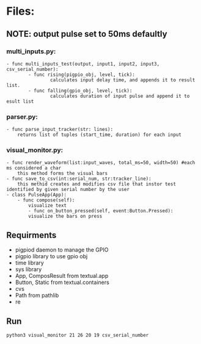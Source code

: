 # Files:
## NOTE: output pulse set to 50ms defaultly
### multi_inputs.py: 
	- func multi_inputs_test(output, input1, input2, input3, csv_serial_number):
    		- func rising(pigpio_obj, level, tick): 
            		calculates input delay time, and appends it to result list. 
    		- func falling(gpio_obj, level, tick):
            		calculates duration of input pulse and append it to esult list
	

### parser.py:
	- func parse_input_tracker(str: lines):
		returns list of tuples (start_time, duration) for each input
			


### visual_monitor.py: 
	- func render_waveform(list:input_waves, total_ms=50, width=50) #each ms considered a char 
		this method forms the visual bars
	- func save_to_csv(int:serial_num, str:tracker_line): 
		this methid creates and modifies csv file that instor test identified by given serial number by the user 
	- class PulseApp(App): 
		- func compose(self): 
			visualize text 
        	- func on_button_pressed(self, event:Button.Pressed):
			visualize the bars on press 


## Requirments
- pigpiod daemon to manage the GPIO
- pigpio library to use gpio obj
- time library
- sys library
- App, ComposResult from textual.app
- Button, Static from textual.containers
- cvs
- Path from pathlib
- re

## Run
```bash
python3 visual_monitor 21 26 20 19 csv_serial_number
